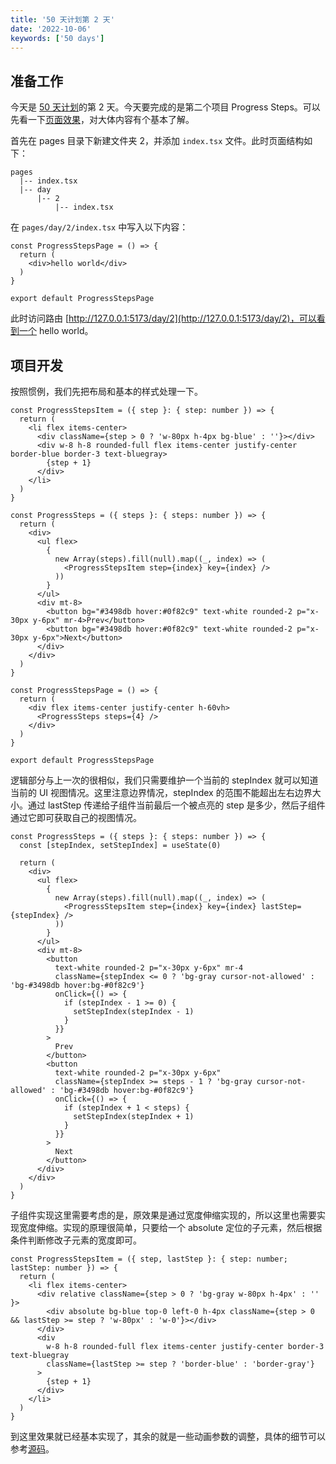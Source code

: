 ```yaml
---
title: '50 天计划第 2 天'
date: '2022-10-06'
keywords: ['50 days']
---
```


## 准备工作

今天是 [50 天计划](https://yunhan.fun/notes/50-days-plan)的第 2 天。今天要完成的是第二个项目 Progress Steps。可以先看一下[页面效果](https://50projects50days-react.netlify.app/day/2)，对大体内容有个基本了解。

首先在 pages 目录下新建文件夹 2，并添加 `index.tsx` 文件。此时页面结构如下：

```plain
pages
  |-- index.tsx
  |-- day
      |-- 2
          |-- index.tsx
```

在 `pages/day/2/index.tsx` 中写入以下内容：

```tsx
const ProgressStepsPage = () => {
  return (
    <div>hello world</div>
  )
}

export default ProgressStepsPage
```

此时访问路由 [http://127.0.0.1:5173/day/2](http://127.0.0.1:5173/day/2)，可以看到一个 hello world。

## 项目开发

按照惯例，我们先把布局和基本的样式处理一下。

```tsx
const ProgressStepsItem = ({ step }: { step: number }) => {
  return (
    <li flex items-center>
      <div className={step > 0 ? 'w-80px h-4px bg-blue' : ''}></div>
      <div w-8 h-8 rounded-full flex items-center justify-center border-blue border-3 text-bluegray>
        {step + 1}
      </div>
    </li>
  )
}

const ProgressSteps = ({ steps }: { steps: number }) => {
  return (
    <div>
      <ul flex>
        {
          new Array(steps).fill(null).map((_, index) => (
            <ProgressStepsItem step={index} key={index} />
          ))
        }
      </ul>
      <div mt-8>
        <button bg="#3498db hover:#0f82c9" text-white rounded-2 p="x-30px y-6px" mr-4>Prev</button>
        <button bg="#3498db hover:#0f82c9" text-white rounded-2 p="x-30px y-6px">Next</button>
      </div>
    </div>
  )
}

const ProgressStepsPage = () => {
  return (
    <div flex items-center justify-center h-60vh>
      <ProgressSteps steps={4} />
    </div>
  )
}

export default ProgressStepsPage
```

逻辑部分与上一次的很相似，我们只需要维护一个当前的 stepIndex 就可以知道当前的 UI 视图情况。这里注意边界情况，stepIndex 的范围不能超出左右边界大小。通过 lastStep 传递给子组件当前最后一个被点亮的 step 是多少，然后子组件通过它即可获取自己的视图情况。

```tsx
const ProgressSteps = ({ steps }: { steps: number }) => {
  const [stepIndex, setStepIndex] = useState(0)

  return (
    <div>
      <ul flex>
        {
          new Array(steps).fill(null).map((_, index) => (
            <ProgressStepsItem step={index} key={index} lastStep={stepIndex} />
          ))
        }
      </ul>
      <div mt-8>
        <button
          text-white rounded-2 p="x-30px y-6px" mr-4
          className={stepIndex <= 0 ? 'bg-gray cursor-not-allowed' : 'bg-#3498db hover:bg-#0f82c9'}
          onClick={() => {
            if (stepIndex - 1 >= 0) {
              setStepIndex(stepIndex - 1)
            }
          }}
        >
          Prev
        </button>
        <button
          text-white rounded-2 p="x-30px y-6px"
          className={stepIndex >= steps - 1 ? 'bg-gray cursor-not-allowed' : 'bg-#3498db hover:bg-#0f82c9'}
          onClick={() => {
            if (stepIndex + 1 < steps) {
              setStepIndex(stepIndex + 1)
            }
          }}
        >
          Next
        </button>
      </div>
    </div>
  )
}
```

子组件实现这里需要考虑的是，原效果是通过宽度伸缩实现的，所以这里也需要实现宽度伸缩。实现的原理很简单，只要给一个 absolute 定位的子元素，然后根据条件判断修改子元素的宽度即可。

```tsx
const ProgressStepsItem = ({ step, lastStep }: { step: number; lastStep: number }) => {
  return (
    <li flex items-center>
      <div relative className={step > 0 ? 'bg-gray w-80px h-4px' : '' }>
        <div absolute bg-blue top-0 left-0 h-4px className={step > 0 && lastStep >= step ? 'w-80px' : 'w-0'}></div>
      </div>
      <div
        w-8 h-8 rounded-full flex items-center justify-center border-3 text-bluegray
        className={lastStep >= step ? 'border-blue' : 'border-gray'}
      >
        {step + 1}
      </div>
    </li>
  )
}
```

到这里效果就已经基本实现了，其余的就是一些动画参数的调整，具体的细节可以参考[源码](https://github.com/Flower-F/50projects50days/blob/main/src/pages/day/2/index.tsx)。
